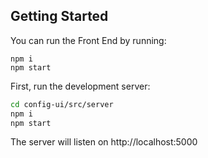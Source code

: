 ## Getting Started

You can run the Front End by running:

```
npm i 
npm start
```

First, run the development server:

```bash
cd config-ui/src/server
npm i
npm start
```

The server will listen on http://localhost:5000